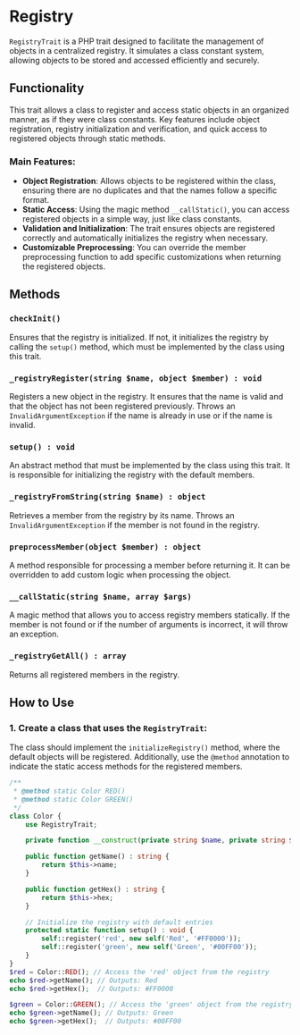# Registry

`RegistryTrait` is a PHP trait designed to facilitate the management of objects in a centralized registry. It simulates a class constant system, allowing objects to be stored and accessed efficiently and securely.

## Functionality

This trait allows a class to register and access static objects in an organized manner, as if they were class constants. Key features include object registration, registry initialization and verification, and quick access to registered objects through static methods.

### Main Features:
- **Object Registration**: Allows objects to be registered within the class, ensuring there are no duplicates and that the names follow a specific format.
- **Static Access**: Using the magic method `__callStatic()`, you can access registered objects in a simple way, just like class constants.
- **Validation and Initialization**: The trait ensures objects are registered correctly and automatically initializes the registry when necessary.
- **Customizable Preprocessing**: You can override the member preprocessing function to add specific customizations when returning the registered objects.

## Methods

### `checkInit()`
Ensures that the registry is initialized. If not, it initializes the registry by calling the `setup()` method, which must be implemented by the class using this trait.

### `_registryRegister(string $name, object $member) : void`
Registers a new object in the registry. It ensures that the name is valid and that the object has not been registered previously. Throws an `InvalidArgumentException` if the name is already in use or if the name is invalid.

### `setup() : void`
An abstract method that must be implemented by the class using this trait. It is responsible for initializing the registry with the default members.

### `_registryFromString(string $name) : object`
Retrieves a member from the registry by its name. Throws an `InvalidArgumentException` if the member is not found in the registry.

### `preprocessMember(object $member) : object`
A method responsible for processing a member before returning it. It can be overridden to add custom logic when processing the object.

### `__callStatic(string $name, array $args)`
A magic method that allows you to access registry members statically. If the member is not found or if the number of arguments is incorrect, it will throw an exception.

### `_registryGetAll() : array`
Returns all registered members in the registry.

## How to Use

### 1. **Create a class that uses the `RegistryTrait`**:
   The class should implement the `initializeRegistry()` method, where the default objects will be registered. Additionally, use the `@method` annotation to indicate the static access methods for the registered members.

```php
/**
 * @method static Color RED()
 * @method static Color GREEN()
 */
class Color {
    use RegistryTrait;

    private function __construct(private string $name, private string $hex) {}

    public function getName() : string {
        return $this->name;
    }

    public function getHex() : string {
        return $this->hex;
    }

    // Initialize the registry with default entries
    protected static function setup() : void {
        self::register('red', new self('Red', '#FF0000'));
        self::register('green', new self('Green', '#00FF00'));
    }
}
$red = Color::RED(); // Access the 'red' object from the registry
echo $red->getName(); // Outputs: Red
echo $red->getHex();  // Outputs: #FF0000

$green = Color::GREEN(); // Access the 'green' object from the registry
echo $green->getName(); // Outputs: Green
echo $green->getHex();  // Outputs: #00FF00

